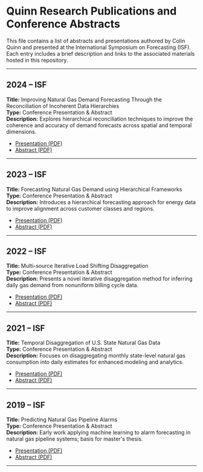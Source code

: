 # Quinn Research Publications and Conference Abstracts

This file contains a list of abstracts and presentations authored by Colin Quinn and presented at the International Symposium on Forecasting (ISF). Each entry includes a brief description and links to the associated materials hosted in this repository.

---

## 2024 – ISF

**Title:** Improving Natural Gas Demand Forecasting Through the Reconciliation of Incoherent Data Hierarchies  
**Type:** Conference Presentation & Abstract  
**Description:** Explores hierarchical reconciliation techniques to improve the coherence and accuracy of demand forecasts across spatial and temporal dimensions.  
- [Presentation (PDF)](../Conference_Presentations_ISF/ISF_2024_Presentation_ReconcilingIncoherentGasHierarchies.pdf)  
- [Abstract (PDF)](../Conference_Abstracts_ISF/ISF_2024_Abstract_ReconcilingIncoherentGasHierarchies.pdf)

---

## 2023 – ISF

**Title:** Forecasting Natural Gas Demand using Hierarchical Frameworks  
**Type:** Conference Presentation & Abstract  
**Description:** Introduces a hierarchical forecasting approach for energy data to improve alignment across customer classes and regions.  
- [Presentation (PDF)](../Conference_Presentations_ISF/ISF_2023_Presentation_HierarchicalGasDemandForecasting.pdf)  
- [Abstract (PDF)](../Conference_Abstracts_ISF/ISF_2023_Abstract_HierarchicalGasDemandForecasting.pdf)

---

## 2022 – ISF

**Title:** Multi-source Iterative Load Shifting Disaggregation  
**Type:** Conference Presentation & Abstract  
**Description:** Presents a novel iterative disaggregation method for inferring daily gas demand from nonuniform billing cycle data.  
- [Presentation (PDF)](../Conference_Presentations_ISF/ISF_2022_Presentation_IterativeLoadShiftingDisaggregation.pdf)  
- [Abstract (PDF)](../Conference_Abstracts_ISF/ISF_2022_Abstract_IterativeLoadShiftingDisaggregation.pdf)

---

## 2021 – ISF

**Title:** Temporal Disaggregation of U.S. State Natural Gas Data  
**Type:** Conference Presentation & Abstract  
**Description:** Focuses on disaggregating monthly state-level natural gas consumption into daily estimates for enhanced modeling and analytics.  
- [Presentation (PDF)](../Conference_Presentations_ISF/ISF_2021_Presentation_TemporalDisaggregationStateGas.pdf)  
- [Abstract (PDF)](../Conference_Abstracts_ISF/ISF_2021_Abstract_TemporalDisaggregationStateGas.pdf)

---

## 2019 – ISF

**Title:** Predicting Natural Gas Pipeline Alarms  
**Type:** Conference Presentation & Abstract  
**Description:** Early work applying machine learning to alarm forecasting in natural gas pipeline systems; basis for master's thesis.  
- [Presentation (PDF)](../Conference_Presentations_ISF/ISF_2019_Presentation_PredictingGasPipelineAlarms.pdf)  
- [Abstract (PDF)](../Conference_Abstracts_ISF/ISF_2019_Abstract_PredictingGasPipelineAlarms.pdf)

---
